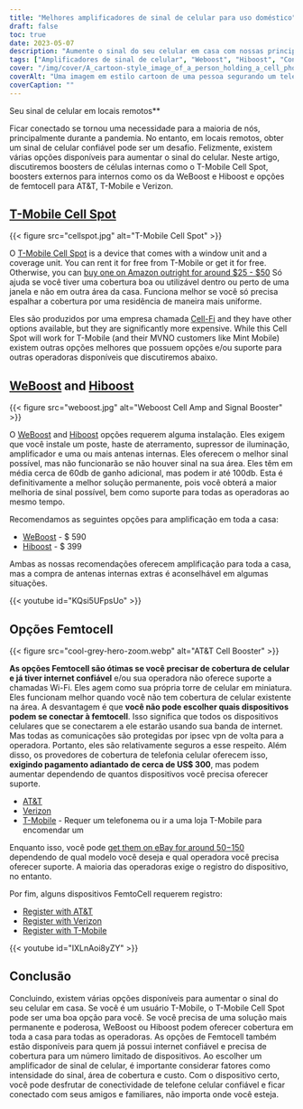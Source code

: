 ```yaml
---
title: "Melhores amplificadores de sinal de celular para uso doméstico"
draft: false
toc: true
date: 2023-05-07
description: "Aumente o sinal do seu celular em casa com nossas principais opções para conectividade confiável e cobertura em toda a casa."
tags: ["Amplificadores de sinal de celular", "Weboost", "Hiboost", "Conectividade doméstica", "Cobertura de telefone celular", "femtocélula", "Amplificadores de Sinal Celular", "Amplificadores de sinal sem fio", "Dispositivos de aumento de sinal", "Conectividade Móvel", "Recepção de Celular", "Internet doméstica", "Boosters sem fio", "Eletrônicos", "Reforma residencial", "telecomunicações", "Tecnologia", "Casas Inteligentes", "Chamada wi-fi", "Rede móvel"]
cover: "/img/cover/A_cartoon-style_image_of_a_person_holding_a_cell_phone.png"
coverAlt: "Uma imagem em estilo cartoon de uma pessoa segurando um telefone celular e parada ao lado de um booster com barras de sinal aumentando."
coverCaption: ""
---
```

 Seu sinal de celular em locais remotos**

Ficar conectado se tornou uma necessidade para a maioria de nós, principalmente durante a pandemia. No entanto, em locais remotos, obter um sinal de celular confiável pode ser um desafio. Felizmente, existem várias opções disponíveis para aumentar o sinal do celular. Neste artigo, discutiremos boosters de células internas como o T-Mobile Cell Spot, boosters externos para internos como os da WeBoost e Hiboost e opções de femtocell para AT&T, T-Mobile e Verizon.

## [T-Mobile Cell Spot](https://amzn.to/41cXppc)

{{< figure src="cellspot.jpg" alt="T-Mobile Cell Spot" >}}

O [T-Mobile Cell Spot](https://amzn.to/41cXppc) is a device that comes with a window unit and a coverage unit. You can rent it for free from T-Mobile or get it for free. Otherwise, you can [buy one on Amazon outright for around $25 - $50](https://amzn.to/41cXppc) Só ajuda se você tiver uma cobertura boa ou utilizável dentro ou perto de uma janela e não em outra área da casa. Funciona melhor se você só precisa espalhar a cobertura por uma residência de maneira mais uniforme.

Eles são produzidos por uma empresa chamada [Cell-Fi](https://nextivityinc.com/products/) and they have other options available, but they are significantly more expensive. While this Cell Spot will work for T-Mobile (and their MVNO customers like Mint Mobile) existem outras opções melhores que possuem opções e/ou suporte para outras operadoras disponíveis que discutiremos abaixo.

## [WeBoost](https://amzn.to/42chuNG) and [Hiboost](https://amzn.to/3NPsSL6)

{{< figure src="weboost.jpg" alt="Weboost Cell Amp and Signal Booster" >}}

O [WeBoost](https://amzn.to/42chuNG) and [Hiboost](https://amzn.to/3NPsSL6) opções requerem alguma instalação. Eles exigem que você instale um poste, haste de aterramento, supressor de iluminação, amplificador e uma ou mais antenas internas. Eles oferecem o melhor sinal possível, mas não funcionarão se não houver sinal na sua área. Eles têm em média cerca de 60db de ganho adicional, mas podem ir até 100db. Esta é definitivamente a melhor solução permanente, pois você obterá a maior melhoria de sinal possível, bem como suporte para todas as operadoras ao mesmo tempo.

Recomendamos as seguintes opções para amplificação em toda a casa:

- [WeBoost](https://amzn.to/42chuNG) - $ 590
- [Hiboost](https://amzn.to/3NPsSL6) - $ 399

Ambas as nossas recomendações oferecem amplificação para toda a casa, mas a compra de antenas internas extras é aconselhável em algumas situações.

{{< youtube id="KQsi5UFpsUo" >}}

## Opções Femtocell

{{< figure src="cool-grey-hero-zoom.webp" alt="AT&T Cell Booster" >}}

**As opções Femtocell são ótimas se você precisar de cobertura de celular e já tiver internet confiável** e/ou sua operadora não oferece suporte a chamadas Wi-Fi.
Eles agem como sua própria torre de celular em miniatura.
Eles funcionam melhor quando você não tem cobertura de celular existente na área.
A desvantagem é que **você não pode escolher quais dispositivos podem se conectar à femtocell**. Isso significa que todos os dispositivos celulares que se conectarem a ele estarão usando sua banda de internet. Mas todas as comunicações são protegidas por ipsec vpn de volta para a operadora. Portanto, eles são relativamente seguros a esse respeito.
Além disso, os provedores de cobertura de telefonia celular oferecem isso, **exigindo pagamento adiantado de cerca de US$ 300**, mas podem aumentar dependendo de quantos dispositivos você precisa oferecer suporte.
 
- [AT&T](https://www.att.com/buy/accessories/Specialty-Items/att-cell-booster.html)
- [Verizon](https://www.verizon.com/products/verizon-lte-network-extender/)
- [T-Mobile](https://www.t-mobile.com/support/coverage/4g-lte-cellspot) - Requer um telefonema ou ir a uma loja T-Mobile para encomendar um

Enquanto isso, você pode [get them on eBay for around $50-$150](https://www.ebay.com/sch/i.html?_nkw=femtocell) dependendo de qual modelo você deseja e qual operadora você precisa oferecer suporte. A maioria das operadoras exige o registro do dispositivo, no entanto.

Por fim, alguns dispositivos FemtoCell requerem registro:

- [Register with AT&T](https://www.att.com/device-support/article/wireless/KM1458172/ATT/ATTSS2FII)
- [Register with Verizon](https://www.verizonwireless.com/content/wcms/overlays/register-signal-booster.html)
- [Register with T-Mobile](https://www.t-mobile.com/support/coverage/4g-lte-cellspot)

{{< youtube id="IXLnAoi8yZY" >}}

## Conclusão

Concluindo, existem várias opções disponíveis para aumentar o sinal do seu celular em casa. Se você é um usuário T-Mobile, o T-Mobile Cell Spot pode ser uma boa opção para você. Se você precisa de uma solução mais permanente e poderosa, WeBoost ou Hiboost podem oferecer cobertura em toda a casa para todas as operadoras. As opções de Femtocell também estão disponíveis para quem já possui internet confiável e precisa de cobertura para um número limitado de dispositivos. Ao escolher um amplificador de sinal de celular, é importante considerar fatores como intensidade do sinal, área de cobertura e custo. Com o dispositivo certo, você pode desfrutar de conectividade de telefone celular confiável e ficar conectado com seus amigos e familiares, não importa onde você esteja.
